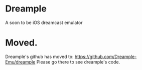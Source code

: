 # Dreample
A soon to be iOS dreamcast emulator

# Moved.
Dreample's github has moved to: https://github.com/Dreample-Emu/dreample
Please go there to see dreample's code.
